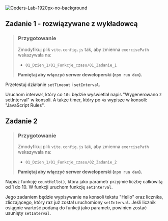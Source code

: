 ![Coders-Lab-1920px-no-background](https://user-images.githubusercontent.com/30623667/104709394-2cabee80-571f-11eb-9518-ea6a794e558e.png)


## Zadanie 1 - rozwiązywane z wykładowcą

> ### Przygotowanie
>
> Zmodyfikuj plik `vite.config.js` tak, aby zmienna `exercisePath` wskazywała na:
>
> - `01_Dzien_1/01_Funkcje_czasu/01_Zadanie_1`
>
> **Pamiętaj aby włączyć serwer deweloperski (`npm run dev`).**

Przetestuj działanie `setTimeout` i `setInterval`.

Uruchom interwał, który co `10s` będzie wyświetlał napis "Wygenerowano z setInterval" w konsoli. A także timer, który po `4s` wypisze w konsoli: "JavaScript Rules".


## Zadanie 2

> ### Przygotowanie
>
> Zmodyfikuj plik `vite.config.js` tak, aby zmienna `exercisePath` wskazywała na:
>
> - `01_Dzien_1/01_Funkcje_czasu/02_Zadanie_2`
>
> **Pamiętaj aby włączyć serwer deweloperski (`npm run dev`).**

Napisz funkcję `countHello()`, która jako parametr przyjmie liczbę całkowitą od 1 do 10. W funkcji uruchom funkcję `setInterval`.

Jego zadaniem będzie wypisywanie na konsoli tekstu "Hello" oraz licznika, zliczającego, który raz już został uruchomiony `setInterval`. Jeśli licznik osiągnie wartość podaną do funkcji jako parametr, powinien zostać usunięty `setInterval`.
